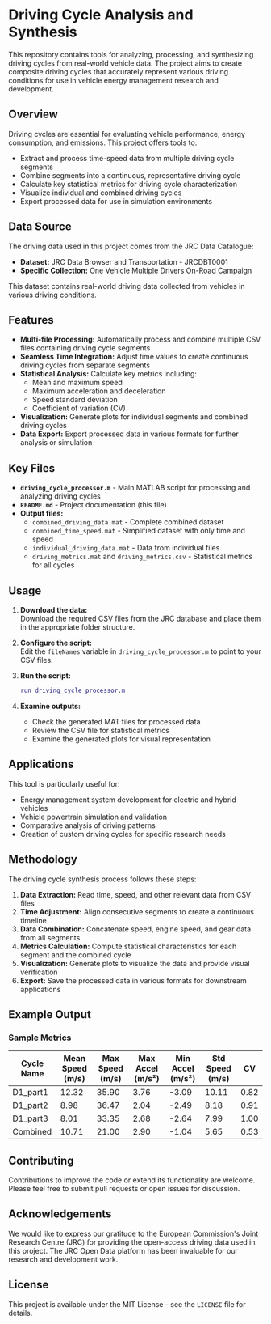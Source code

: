 # Driving Cycle Analysis and Synthesis

This repository contains tools for analyzing, processing, and synthesizing driving cycles from real-world vehicle data. The project aims to create composite driving cycles that accurately represent various driving conditions for use in vehicle energy management research and development.

## Overview

Driving cycles are essential for evaluating vehicle performance, energy consumption, and emissions. This project offers tools to:

- Extract and process time-speed data from multiple driving cycle segments  
- Combine segments into a continuous, representative driving cycle  
- Calculate key statistical metrics for driving cycle characterization  
- Visualize individual and combined driving cycles  
- Export processed data for use in simulation environments  

## Data Source

The driving data used in this project comes from the JRC Data Catalogue:

- **Dataset:** JRC Data Browser and Transportation - JRCDBT0001
- **Specific Collection:** One Vehicle Multiple Drivers On-Road Campaign

This dataset contains real-world driving data collected from vehicles in various driving conditions.

## Features

- **Multi-file Processing:** Automatically process and combine multiple CSV files containing driving cycle segments  
- **Seamless Time Integration:** Adjust time values to create continuous driving cycles from separate segments  
- **Statistical Analysis:** Calculate key metrics including:
  - Mean and maximum speed  
  - Maximum acceleration and deceleration  
  - Speed standard deviation  
  - Coefficient of variation (CV)  
- **Visualization:** Generate plots for individual segments and combined driving cycles  
- **Data Export:** Export processed data in various formats for further analysis or simulation  

## Key Files

- **`driving_cycle_processor.m`** - Main MATLAB script for processing and analyzing driving cycles  
- **`README.md`** - Project documentation (this file)  
- **Output files:**
  - `combined_driving_data.mat` - Complete combined dataset  
  - `combined_time_speed.mat` - Simplified dataset with only time and speed  
  - `individual_driving_data.mat` - Data from individual files  
  - `driving_metrics.mat` and `driving_metrics.csv` - Statistical metrics for all cycles  

## Usage

1. **Download the data:**  
   Download the required CSV files from the JRC database and place them in the appropriate folder structure.

2. **Configure the script:**  
   Edit the `fileNames` variable in `driving_cycle_processor.m` to point to your CSV files.

3. **Run the script:**  
   ```matlab
   run driving_cycle_processor.m
   ```

4. **Examine outputs:**  
   - Check the generated MAT files for processed data  
   - Review the CSV file for statistical metrics  
   - Examine the generated plots for visual representation  

## Applications

This tool is particularly useful for:

- Energy management system development for electric and hybrid vehicles  
- Vehicle powertrain simulation and validation  
- Comparative analysis of driving patterns  
- Creation of custom driving cycles for specific research needs  

## Methodology

The driving cycle synthesis process follows these steps:

1. **Data Extraction:** Read time, speed, and other relevant data from CSV files  
2. **Time Adjustment:** Align consecutive segments to create a continuous timeline  
3. **Data Combination:** Concatenate speed, engine speed, and gear data from all segments  
4. **Metrics Calculation:** Compute statistical characteristics for each segment and the combined cycle  
5. **Visualization:** Generate plots to visualize the data and provide visual verification  
6. **Export:** Save the processed data in various formats for downstream applications  

## Example Output

### Sample Metrics

| Cycle Name  | Mean Speed (m/s) | Max Speed (m/s) | Max Accel (m/s²) | Min Accel (m/s²) | Std Speed (m/s) | CV  |
|-------------|-----------------|-----------------|------------------|------------------|----------------|----|
| D1_part1    | 12.32           | 35.90          | 3.76             | -3.09            | 10.11          | 0.82 |
| D1_part2    | 8.98            | 36.47          | 2.04             | -2.49            | 8.18           | 0.91 |
| D1_part3    | 8.01            | 33.35          | 2.68             | -2.64            | 7.99           | 1.00 |
| Combined    | 10.71           | 21.00          | 2.90             | -1.04            | 5.65           | 0.53 |

## Contributing

Contributions to improve the code or extend its functionality are welcome. Please feel free to submit pull requests or open issues for discussion.

## Acknowledgements

We would like to express our gratitude to the European Commission's Joint Research Centre (JRC) for providing the open-access driving data used in this project. The JRC Open Data platform has been invaluable for our research and development work.

## License

This project is available under the MIT License - see the `LICENSE` file for details.
